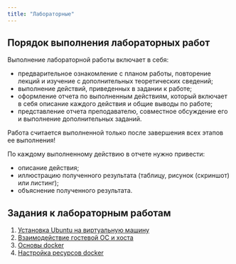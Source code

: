 ```yaml
---
title: "Лабораторные"
---
```


## Порядок выполнения лабораторных работ

Выполнение лабораторной работы включает в себя:

- предварительное ознакомление с планом работы, повторение лекций и изучение с дополнительных теоретических сведений;
- выполнение действий, приведенных в задании к работе;
- оформление отчета по выполненным действиям, который включает в себя описание каждого действия и общие выводы по работе;
- представление отчета преподавателю, совместное обсуждение его и выполнение дополнительных заданий.

Работа считается выполненной только после завершения всех этапов ее выполнения!

По каждому выполненному действию в отчете нужно привести:
- описание действия;
- иллюстрацию полученного результата (таблицу, рисунок  (скриншот) или листинг);
- объяснение полученного результата.

## Задания к лабораторным работам

1. [Установка Ubuntu на виртуальную машину](vm)
2. [Взаимодействие гостевой ОС и хоста](share)
3. [Основы docker](docker)
4. [Настройка ресурсов docker](docker-share)

